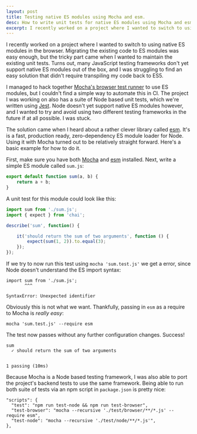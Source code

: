 ```yaml
---
layout: post
title: Testing native ES modules using Mocha and esm.
desc: How to write unit tests for native ES modules using Mocha and esm and run them on the command line.
excerpt: I recently worked on a project where I wanted to switch to using native ES modules in the browser. Migrating the existing code to ES modules was easy enough, but the tricky part came when I wanted to maintain the existing unit tests. Turns out, many JavaScript testing frameworks don't yet support native ES modules out of the box, and I was struggling to find an easy solution that didn't require transpiling my code back to ES5.
---
```


I recently worked on a project where I wanted to switch to using native ES modules in the browser. Migrating the existing code to ES modules was easy enough, but the tricky part came when I wanted to maintain the existing unit tests. Turns out, many JavaScript testing frameworks don't yet support native ES modules out of the box, and I was struggling to find an easy solution that didn't require transpiling my code back to ES5.

I managed to hack together [Mocha's browser test runner]((https://medium.com/dailyjs/running-mocha-tests-as-native-es6-modules-in-a-browser-882373f2ecb0)) to use ES modules, but I couldn't find a simple way to automate this in CI. The project I was working on also has a suite of Node based unit tests, which we're written using [Jest](https://jestjs.io/). Node doesn't yet support native ES modules however, and I wanted to try and avoid using two different testing frameworks in the future if at all possible. I was stuck.

The solution came when I heard about a rather clever library called [esm](https://github.com/standard-things/esm). It's is a fast, production ready, zero-dependency ES module loader for Node. Using it with Mocha turned out to be relatively straight forward. Here's a basic example for how to do it.

First, make sure you have both [Mocha](https://mochajs.org/) and [esm](https://github.com/standard-things/esm) installed. Next, write a simple ES module called `sum.js`:

```javascript
export default function sum(a, b) {
    return a + b;
}
```

A unit test for this module could look like this:

```javascript
import sum from './sum.js';
import { expect } from 'chai';

describe('sum', function() {

    it('should return the sum of two arguments', function () {
        expect(sum(1, 2)).to.equal(3);
    });
});
```

If we try to now run this test using `mocha 'sum.test.js'` we get a error, since Node doesn't understand the ES import syntax:

```
import sum from './sum.js';
       ^^^

SyntaxError: Unexpected identifier
```

Obviously this is not what we want. Thankfully, passing in `esm` as a require to Mocha is _really easy_:

```
mocha 'sum.test.js' --require esm
```

The test now passes without any further configuration changes. Success!

```
sum
  ✓ should return the sum of two arguments


1 passing (10ms)
```

Because Mocha is a Node based testing framework, I was also able to port the project's backend tests to use the same framework. Being able to run both suite of tests via an npm script in `package.json` is pretty nice:

```
"scripts": {
  "test": "npm run test-node && npm run test-browser",
  "test-browser": "mocha --recursive './test/browser/**/*.js' --require esm",
  "test-node": "mocha --recursive './test/node/**/*.js'",
},
```
